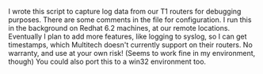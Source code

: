 I wrote this script to capture log data from our T1 routers for debugging purposes. There are some comments in the file for configuration. I run this in the background on Redhat 6.2 machines, at our remote locations. Eventually I plan to add more features, like logging to syslog, so I can get timestamps, which Multitech doesn't currently support on their routers. No warranty, and use at your own risk! (Seems to work fine in my environment, though) You could also port this to a win32 environment too.